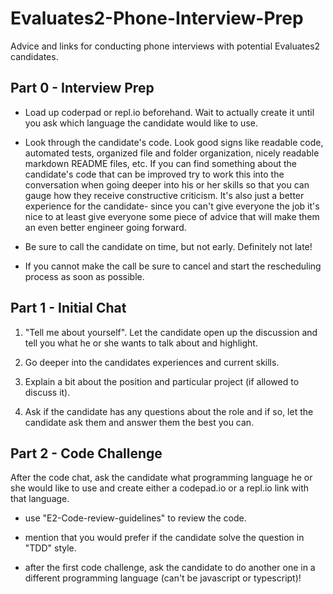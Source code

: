 # Evaluates2-Phone-Interview-Prep
Advice and links for conducting phone interviews with potential Evaluates2 candidates.


## Part 0 - Interview Prep

- Load up coderpad or repl.io beforehand. Wait to actually create it until you ask which language the candidate would like to use.

- Look through the candidate's code. Look good signs like readable code, automated tests, organized file and folder organization, nicely readable markdown README files, etc. If you can find something about the candidate's code that can be improved try to work this into the conversation when going deeper into his or her skills so that you can gauge how they receive constructive criticism. It's also just a better experience for the candidate- since you can't give everyone the job it's nice to at least give everyone some piece of advice that will make them an even better engineer going forward.

- Be sure to call the candidate on time, but not early. Definitely not late!

- If you cannot make the call be sure to cancel and start the rescheduling process as soon as possible.


## Part 1 - Initial Chat

1. "Tell me about yourself". Let the candidate open up the discussion and tell you what he or she wants to talk about and highlight.

2. Go deeper into the candidates experiences and current skills. 

3. Explain a bit about the position and particular project (if allowed to discuss it).

4. Ask if the candidate has any questions about the role and if so, let the candidate ask them and answer them the best you can.

## Part 2 - Code Challenge

After the code chat, ask the candidate what programming language he or she would like to use and create either a codepad.io or a repl.io link with that language.

- use "E2-Code-review-guidelines" to review the code.

- mention that you would prefer if the candidate solve the question in "TDD" style. 

- after the first code challenge, ask the candidate to do another one in a different programming language (can't be javascript or typescript)!

